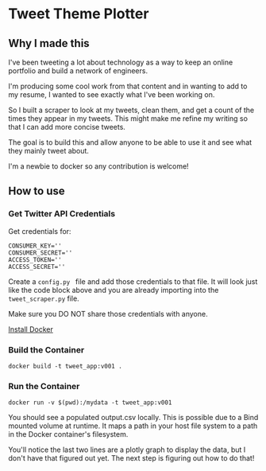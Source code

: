 # Tweet Theme Plotter

## Why I made this
I've been tweeting a lot about technology as a way to keep an online portfolio and build a network of engineers.

I'm producing some cool work from that content and in wanting to add to my resume, I wanted to see exactly what I've been working on.

So I built a scraper to look at my tweets, clean them, and get a count of the times they appear in my tweets. This might make me refine my writing so that I can add more concise tweets.

The goal is to build this and allow anyone to be able to use it and see what they mainly tweet about.

I'm a newbie to docker so any contribution is welcome!


## How to use

### Get Twitter API Credentials
Get credentials for:
```
CONSUMER_KEY=''
CONSUMER_SECRET=''
ACCESS_TOKEN=''
ACCESS_SECRET=''
```
Create a `config.py ` file and add those credentials to that file.
It will look just like the code block above and you are already importing into the  `tweet_scraper.py` file.

Make sure you DO NOT share those credentials with anyone.

[Install Docker](https://docs.docker.com/get-docker/)

### Build the Container
```
docker build -t tweet_app:v001 .
```

### Run the Container
```
docker run -v $(pwd):/mydata -t tweet_app:v001
```

You should see a populated output.csv locally. This is possible due to a Bind mounted volume at runtime. It maps a path in your host file system to a path in the Docker container's filesystem.

You'll notice the last two lines are a plotly graph to display the data, but I don't have that figured out yet.
The next step is figuring out how to do that!